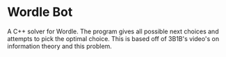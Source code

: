 # Wordle Bot
A C++ solver for Wordle. The program gives all possible next choices and attempts to pick the optimal choice. This is based off of 3B1B's video's on information theory and this problem.
